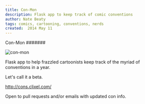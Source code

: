 ```yaml
---
title: Con-Mon
description: Flask app to keep track of comic conventions
author: Nate Beaty
tags: comics, cartooning, conventions, nerds
created:  2014 May 11
---
```


Con-Mon
#######

![con-mon](/static/image/con-mon.png?raw=true)

Flask app to help frazzled cartoonists keep track of the myriad of conventions in a year.

Let's call it a beta.

<http://cons.clixel.com/>

Open to pull requests and/or emails with updated con info.